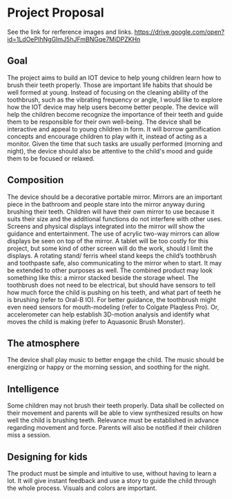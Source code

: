 # Project Proposal
See the link for rerference images and links.
https://drive.google.com/open?id=1LdOePIhNgGImJ5hJFmBNGqe7MiDPZKHn
## Goal
The project aims to build an IOT device to help young children learn how to brush their teeth properly. Those are important life habits that should be well formed at young. 
Instead of focusing on the cleaning ability of the toothbrush, such as the vibrating frequency or angle, I would like to explore how the IOT device may help users become better people. The device will help the children become recognize the importance of their teeth and guide them to be responsible for their own well-being. 
The device shall be interactive and appeal to young children in form. It will borrow gamification concepts and encourage children to play with it, instead of acting as a monitor. 
Given the time that such tasks are usually performed (morning and night), the device should also be attentive to the child's mood and guide them to be focused or relaxed. 
## Composition
The device should be a decorative portable mirror. Mirrors are an important piece in the bathroom and people stare into the mirror anyway during brushing their teeth. Children will have their own mirror to use because it suits their size and the additional functions do not interfere with other uses. Screens and physical displays integrated into the mirror will show the guidance and entertainment. The use of acrylic two-way mirrors can allow displays be seen on top of the mirror. A tablet will be too costly for this project, but some kind of other screen will do the work, should I limit the displays. 
A rotating stand/ ferris wheel stand keeps the child’s toothbrush and toothpaste safe, also communicating to the mirror when to start. It may be extended to other purposes as well. 
The combined product may look something like this: a mirror stacked beside the storage wheel. 
The toothbrush does not need to be electrical, but should have sensors to tell how much force the child is pushing on his teeth, and what part of teeth he is brushing (refer to Oral-B IO). For better guidance, the toothbrush might even need sensors for mouth-modeling (refer to Colgate Plaqless Pro). Or, accelerometer can help establish 3D-motion analysis and identify what moves the child is making (refer to Aquasonic Brush Monster).
## The atmosphere
The device shall play music to better engage the child. The music should be energizing or happy or the morning session, and soothing for the night. 
## Intelligence
Some children may not brush their teeth properly. Data shall be collected on their movement and parents will be able to view synthesized results on how well the child is brushing teeth. Relevance must be established in advance regarding movement and force.
Parents will also be notified if their children miss a session. 
## Designing for kids
The product must be simple and intuitive to use, without having to learn a lot. It will give instant feedback and use a story to guide the child through the whole process. Visuals and colors are important. 

